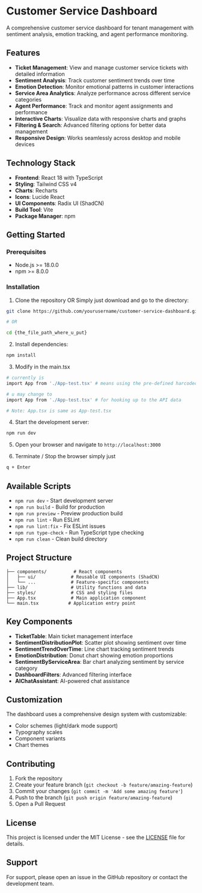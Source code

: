 # Customer Service Dashboard

A comprehensive customer service dashboard for tenant management with sentiment analysis, emotion tracking, and agent performance monitoring.

## Features

- **Ticket Management**: View and manage customer service tickets with detailed information
- **Sentiment Analysis**: Track customer sentiment trends over time
- **Emotion Detection**: Monitor emotional patterns in customer interactions
- **Service Area Analytics**: Analyze performance across different service categories
- **Agent Performance**: Track and monitor agent assignments and performance
- **Interactive Charts**: Visualize data with responsive charts and graphs
- **Filtering & Search**: Advanced filtering options for better data management
- **Responsive Design**: Works seamlessly across desktop and mobile devices

## Technology Stack

- **Frontend**: React 18 with TypeScript
- **Styling**: Tailwind CSS v4
- **Charts**: Recharts
- **Icons**: Lucide React
- **UI Components**: Radix UI (ShadCN)
- **Build Tool**: Vite
- **Package Manager**: npm

## Getting Started

### Prerequisites

- Node.js >= 18.0.0
- npm >= 8.0.0

### Installation

1. Clone the repository OR Simply just download and go to the directory:
```bash
git clone https://github.com/yourusername/customer-service-dashboard.git

# OR

cd {the_file_path_where_u_put}
```

2. Install dependencies:
```bash
npm install
```

3. Modify in the main.tsx
```bash
# currently is 
import App from './App-test.tsx' # means using the pre-defined harcoded data

# u may change to 
import App from './App-test.tsx' # for hooking up to the API data

# Note: App.tsx is same as App-test.tsx
```

4. Start the development server:
```bash
npm run dev
```

5. Open your browser and navigate to `http://localhost:3000`

6. Terminate / Stop the browser simply just
```bash
q + Enter
```

## Available Scripts

- `npm run dev` - Start development server
- `npm run build` - Build for production
- `npm run preview` - Preview production build
- `npm run lint` - Run ESLint
- `npm run lint:fix` - Fix ESLint issues
- `npm run type-check` - Run TypeScript type checking
- `npm run clean` - Clean build directory

## Project Structure

```
├── components/          # React components
│   ├── ui/             # Reusable UI components (ShadCN)
│   └── ...             # Feature-specific components
├── lib/                # Utility functions and data
├── styles/             # CSS and styling files
├── App.tsx             # Main application component
└── main.tsx           # Application entry point
```

## Key Components

- **TicketTable**: Main ticket management interface
- **SentimentDistributionPlot**: Scatter plot showing sentiment over time
- **SentimentTrendOverTime**: Line chart tracking sentiment trends
- **EmotionDistribution**: Donut chart showing emotion proportions
- **SentimentByServiceArea**: Bar chart analyzing sentiment by service category
- **DashboardFilters**: Advanced filtering interface
- **AIChatAssistant**: AI-powered chat assistance

## Customization

The dashboard uses a comprehensive design system with customizable:
- Color schemes (light/dark mode support)
- Typography scales
- Component variants
- Chart themes

## Contributing

1. Fork the repository
2. Create your feature branch (`git checkout -b feature/amazing-feature`)
3. Commit your changes (`git commit -m 'Add some amazing feature'`)
4. Push to the branch (`git push origin feature/amazing-feature`)
5. Open a Pull Request

## License

This project is licensed under the MIT License - see the [LICENSE](LICENSE) file for details.

## Support

For support, please open an issue in the GitHub repository or contact the development team.